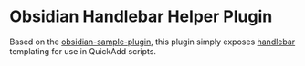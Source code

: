 # Obsidian Handlebar Helper Plugin

Based on the [obsidian-sample-plugin](https://github.com/obsidianmd/obsidian-sample-plugin), this plugin simply exposes [handlebar](https://handlebarsjs.com/) templating for use in QuickAdd scripts.
